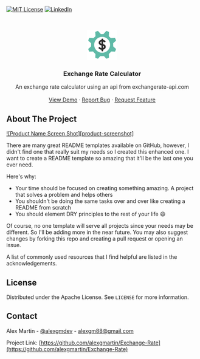 <!--
*** Thanks for checking out this README Template. If you have a suggestion that would
*** make this better, please fork the repo and create a pull request or simply open
*** an issue with the tag "enhancement".
*** Thanks again! Now go create something AMAZING! :D
-->





<!-- PROJECT SHIELDS -->
<!--
*** I'm using markdown "reference style" links for readability.
*** Reference links are enclosed in brackets [ ] instead of parentheses ( ).
*** See the bottom of this document for the declaration of the reference variables
*** for contributors-url, forks-url, etc. This is an optional, concise syntax you may use.
*** https://www.markdownguide.org/basic-syntax/#reference-style-links
-->
[![MIT License][license-shield]][license-url]
[![LinkedIn][linkedin-shield]][linkedin-url]



<!-- PROJECT LOGO -->
<br />
<p align="center">
  <a href="https://github.com/alexgmartin/Exchange-Rate">
    <img src="img/money.png" alt="Logo" width="80" height="80">
  </a>

  <h3 align="center">Exchange Rate Calculator</h3>

  <p align="center">
    An exchange rate calculator using an api from exchangerate-api.com
    <br />
    <br />
    <a href="https://alexgmartin.github.io/Exchange-Rate/">View Demo</a>
    ·
    <a href="https://github.com/alexgmartin/Exchange-Rate/issues">Report Bug</a>
    ·
    <a href="https://github.com/alexgmartin/Exchange-Rate/issues">Request Feature</a>
  </p>
</p>



<!-- ABOUT THE PROJECT -->
## About The Project

[![Product Name Screen Shot][product-screenshot]](https://example.com)

There are many great README templates available on GitHub, however, I didn't find one that really suit my needs so I created this enhanced one. I want to create a README template so amazing that it'll be the last one you ever need.

Here's why:
* Your time should be focused on creating something amazing. A project that solves a problem and helps others
* You shouldn't be doing the same tasks over and over like creating a README from scratch
* You should element DRY principles to the rest of your life :smile:

Of course, no one template will serve all projects since your needs may be different. So I'll be adding more in the near future. You may also suggest changes by forking this repo and creating a pull request or opening an issue.

A list of commonly used resources that I find helpful are listed in the acknowledgements.


<!-- LICENSE -->
## License

Distributed under the Apache License. See `LICENSE` for more information.



<!-- CONTACT -->
## Contact

Alex Martin - [@alexgmdev](https://twitter.com/alexgmdev) - alexgm88@gmail.com

Project Link: [https://github.com/alexgmartin/Exchange-Rate](https://github.com/alexgmartin/Exchange-Rate)





<!-- MARKDOWN LINKS & IMAGES -->
<!-- https://www.markdownguide.org/basic-syntax/#reference-style-links -->

[license-shield]: https://img.shields.io/github/license/othneildrew/Best-README-Template.svg?style=flat-square
[license-url]: https://github.com/othneildrew/Best-README-Template/blob/master/LICENSE.txt
[linkedin-shield]: https://img.shields.io/badge/-LinkedIn-black.svg?style=flat-square&logo=linkedin&colorB=555
[linkedin-url]: https://linkedin.com/in/alexgm07